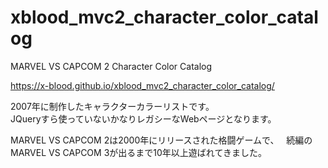 # xblood_mvc2_character_color_catalog
MARVEL VS CAPCOM 2 Character Color Catalog  
  
https://x-blood.github.io/xblood_mvc2_character_color_catalog/  
  
2007年に制作したキャラクターカラーリストです。  
JQueryすら使っていないかなりレガシーなWebページとなります。  


MARVEL VS CAPCOM 2は2000年にリリースされた格闘ゲームで、  
続編のMARVEL VS CAPCOM 3が出るまで10年以上遊ばれてきました。  

